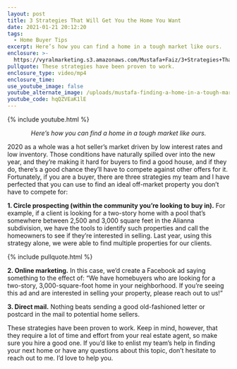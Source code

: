 ```yaml
---
layout: post
title: 3 Strategies That Will Get You the Home You Want
date: 2021-01-21 20:12:20
tags:
  - Home Buyer Tips
excerpt: Here’s how you can find a home in a tough market like ours.
enclosure: >-
  https://vyralmarketing.s3.amazonaws.com/Mustafa+Faiz/3+Strategies+That+Will+Get+You+the+Home+You+Want.mp4
pullquote: These strategies have been proven to work.
enclosure_type: video/mp4
enclosure_time:
use_youtube_image: false
youtube_alternate_image: /uploads/mustafa-finding-a-home-in-a-tough-market-yt.jpg
youtube_code: hqQZVEaK1lE
---
```


{% include youtube.html %}

<p style="text-align: center;"><em>Here’s how you can find a home in a tough market like ours.</em></p>

2020 as a whole was a hot seller’s market driven by low interest rates and low inventory. Those conditions have naturally spilled over into the new year, and they’re making it hard for buyers to find a good house, and if they do, there’s a good chance they’ll have to compete against other offers for it. Fortunately, if you are a buyer, there are three strategies my team and I have perfected that you can use to find an ideal off-market property you don’t have to compete for:

**1\. Circle prospecting (within the community you’re looking to buy in).** For example, if a client is looking for a two-story home with a pool that’s somewhere between 2,500 and 3,000 square feet in the Alianna subdivision, we have the tools to identify such properties and call the homeowners to see if they’re interested in selling. Last year, using this strategy alone, we were able to find multiple properties for our clients.&nbsp;

{% include pullquote.html %}

**2\. Online marketing.** In this case, we’d create a Facebook ad saying something to the effect of: “We have homebuyers who are looking for a two-story, 3,000-square-foot home in your neighborhood. If you’re seeing this ad and are interested in selling your property, please reach out to us\!”

**3\. Direct mail.** Nothing beats sending a good old-fashioned letter or postcard in the mail to potential home sellers.&nbsp;

These strategies have been proven to work. Keep in mind, however, that they require a lot of time and effort from your real estate agent, so make sure you hire a good one. If you’d like to enlist my team’s help in finding your next home or have any questions about this topic, don’t hesitate to reach out to me. I’d love to help you.&nbsp;
